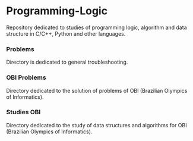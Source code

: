 # Programming-Logic
Repository dedicated to studies of programming logic, algorithm and data structure in C/C++, Python and other languages.

### Problems
Directory is dedicated to general troubleshooting.

### OBI Problems
Directory dedicated to the solution of problems of OBI (Brazilian Olympics of Informatics).

### Studies OBI
Directory dedicated to the study of data structures and algorithms for OBI (Brazilian Olympics of Informatics).
